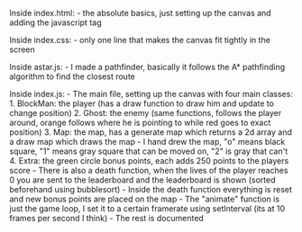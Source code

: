 Inside index.html:
    - the absolute basics, just setting up the canvas and adding the javascript tag

Inside index.css:
    - only one line that makes the canvas fit tightly in the screen

Inside astar.js:
    - I made a pathfinder, basically it follows the A* pathfinding algorithm to find the closest route

Inside index.js:
    - The main file, setting up the canvas with four main classes:
        1. BlockMan: the player (has a draw function to draw him and update to change position)
        2. Ghost: the enemy (same functions, follows the player around, orange follows where he is pointing to while red goes to exact position)
        3. Map: the map, has a generate map which returns a 2d array and a draw map which draws the map
            - I hand drew the map, "o" means black square, "1" means gray square that can be moved on, "2" is gray that can't
        4. Extra: the green circle bonus points, each adds 250 points to the players score
    - There is also a death function, when the lives of the player reaches 0 you are sent to the leaderboard and the
      leaderboard is shown (sorted beforehand using bubblesort)
        - Inside the death function everything is reset and new bonus points are placed on the map
    - The "animate" function is just the game loop, I set it to a certain framerate using setInterval (its at 10 frames per second I think)
    - The rest is documented

